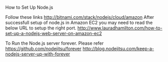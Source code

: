 How to Set Up Node.js

Follow these links
http://bitnami.com/stack/nodejs/cloud/amazon
After successfull setup of node.js in Amazon EC2 you may need to read the below URL to setup the right port.
http://www.lauradhamilton.com/how-to-set-up-a-nodejs-web-server-on-amazon-ec2

To Run the Node.js server forever. Please refer
https://github.com/nodejitsu/forever
http://blog.nodejitsu.com/keep-a-nodejs-server-up-with-forever